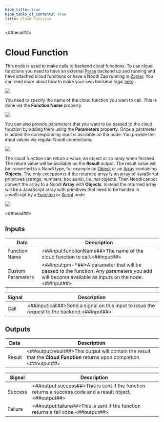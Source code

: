 ```yaml
---
hide_title: true
hide_table_of_contents: true
title: Cloud Function
---
```


<##head##>

# Cloud Function

This node is used to make calls to backend cloud functions. To use cloud functions you need to have an external [Parse](https://parseplatform.org) backend up and running and have attached cloud functions or have a Noodl Zap running in [Zapier](https://zapier.com). You can read more about how to make your own backend logic [here](/docs/guides/business-logic/overview).

<div className="ndl-image-with-background l">

![](/nodes/data/cloud-data/cloud-function/cloudfunction.png)

</div>

You need to specify the name of the cloud function you want to call. This is done via the **Function Name** property.

<div className="ndl-image-with-background">

![](/nodes/data/cloud-data/cloud-function/cloudfunction-name.png)

</div>

You can also provide parameters that you want to be passed to the cloud function by adding them using the **Parameters** property. Once a parameter is added the corresponding input is available on the node. You provide the input values via regular Noodl connections.

<div className="ndl-image-with-background">

![](/nodes/data/cloud-data/cloud-function/cloudfunction-params.png)

</div>

The cloud function can return a value, an object or an array when finished. The return value will be available on the **Result** output. The result value will be converted to a Noodl type, for example an [Object](/nodes/data/object/object-node) or an [Array](/nodes/data/array/array-node) containing **Objects**.
The only exception is if the returned array is an array of JavaScript primitives (strings, numbers, booleans), i.e. _not_ objects. Then Noodl cannot convert the array to a Noodl **Array** with **Objects**. Instead the returned array will be a JavaScript array with primitives that need to be handed in JavaScript by a [Function](/nodes/javascript/function) or [Script](/nodes/javascript/script) node.

<div className="ndl-image-with-background l">

![](/nodes/data/cloud-data/cloud-function/cloudfunction-result-example.png)

</div>
<##head##>

## Inputs

| Data                                                | Description                                                                                                                                      |
| --------------------------------------------------- | ------------------------------------------------------------------------------------------------------------------------------------------------ |
| <span className="ndl-data">Function Name</span>     | <##input:functionName##>The name of the cloud function to call.<##input##>                                                                       |
| <span className="ndl-data">Custom Parameters</span> | <##input:pm-\*##>A parameter that will be passed to the function. Any parameters you add will become available as inputs on the node.<##input##> |

| Signal                                   | Description                                                                                 |
| ---------------------------------------- | ------------------------------------------------------------------------------------------- |
| <span className="ndl-signal">Call</span> | <##input:call##>Send a signal on this input to issue the request to the backend.<##input##> |

## Outputs

| Data                                     | Description                                                                                                              |
| ---------------------------------------- | ------------------------------------------------------------------------------------------------------------------------ |
| <span className="ndl-data">Result</span> | <##output:result##>This output will contain the result that the **Cloud Function** returns upon completion. <##output##> |

| Signal                                      | Description                                                                                              |
| ------------------------------------------- | -------------------------------------------------------------------------------------------------------- |
| <span className="ndl-signal">Success</span> | <##output:success##>This is sent if the function returns a success code and a result object.<##output##> |
| <span className="ndl-signal">Failure</span> | <##output:failure##>This is sent if the function returns a fail code.<##output##>                        |
